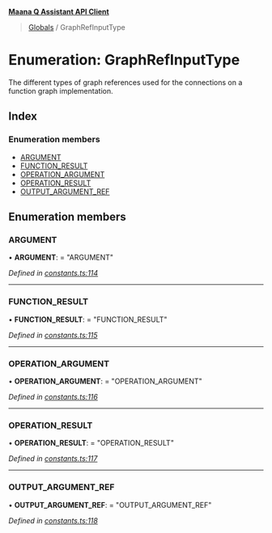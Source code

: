 **[Maana Q Assistant API Client](../README.md)**

> [Globals](../README.md) / GraphRefInputType

# Enumeration: GraphRefInputType

The different types of graph references used for the connections on a
function graph implementation.

## Index

### Enumeration members

* [ARGUMENT](graphrefinputtype.md#argument)
* [FUNCTION\_RESULT](graphrefinputtype.md#function_result)
* [OPERATION\_ARGUMENT](graphrefinputtype.md#operation_argument)
* [OPERATION\_RESULT](graphrefinputtype.md#operation_result)
* [OUTPUT\_ARGUMENT\_REF](graphrefinputtype.md#output_argument_ref)

## Enumeration members

### ARGUMENT

•  **ARGUMENT**:  = "ARGUMENT"

*Defined in [constants.ts:114](https://github.com/maana-io/q-assistant-client/blob/1a0616f/src/constants.ts#L114)*

___

### FUNCTION\_RESULT

•  **FUNCTION\_RESULT**:  = "FUNCTION\_RESULT"

*Defined in [constants.ts:115](https://github.com/maana-io/q-assistant-client/blob/1a0616f/src/constants.ts#L115)*

___

### OPERATION\_ARGUMENT

•  **OPERATION\_ARGUMENT**:  = "OPERATION\_ARGUMENT"

*Defined in [constants.ts:116](https://github.com/maana-io/q-assistant-client/blob/1a0616f/src/constants.ts#L116)*

___

### OPERATION\_RESULT

•  **OPERATION\_RESULT**:  = "OPERATION\_RESULT"

*Defined in [constants.ts:117](https://github.com/maana-io/q-assistant-client/blob/1a0616f/src/constants.ts#L117)*

___

### OUTPUT\_ARGUMENT\_REF

•  **OUTPUT\_ARGUMENT\_REF**:  = "OUTPUT\_ARGUMENT\_REF"

*Defined in [constants.ts:118](https://github.com/maana-io/q-assistant-client/blob/1a0616f/src/constants.ts#L118)*
